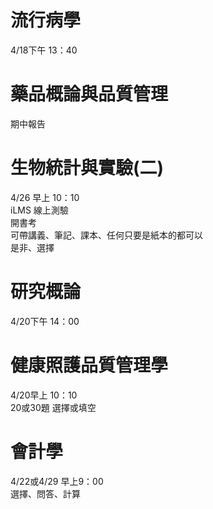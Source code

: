 # 流行病學  
4/18下午 13：40    
  
# 藥品概論與品質管理  
期中報告  
  
# 生物統計與實驗(二)  
4/26 早上 10：10  
iLMS 線上測驗  
開書考  
可帶講義、筆記、課本、任何只要是紙本的都可以  
是非、選擇  
  
# 研究概論  
4/20下午 14：00  
  
# 健康照護品質管理學  
4/20早上 10：10  
20或30題 選擇或填空  
  
# 會計學  
4/22或4/29 早上9：00  
選擇、問答、計算  